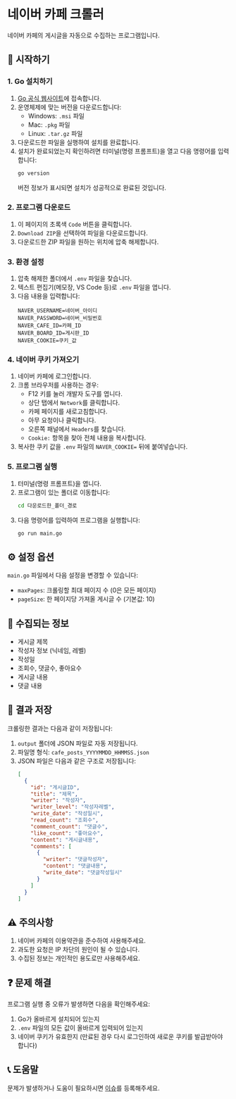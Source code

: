 # 네이버 카페 크롤러

네이버 카페의 게시글을 자동으로 수집하는 프로그램입니다.

## 🚀 시작하기

### 1. Go 설치하기

1. [Go 공식 웹사이트](https://golang.org/dl/)에 접속합니다.
2. 운영체제에 맞는 버전을 다운로드합니다:
   - Windows: `.msi` 파일
   - Mac: `.pkg` 파일
   - Linux: `.tar.gz` 파일
3. 다운로드한 파일을 실행하여 설치를 완료합니다.
4. 설치가 완료되었는지 확인하려면 터미널(명령 프롬프트)을 열고 다음 명령어를 입력합니다:
   ```bash
   go version
   ```
   버전 정보가 표시되면 설치가 성공적으로 완료된 것입니다.

### 2. 프로그램 다운로드

1. 이 페이지의 초록색 `Code` 버튼을 클릭합니다.
2. `Download ZIP`을 선택하여 파일을 다운로드합니다.
3. 다운로드한 ZIP 파일을 원하는 위치에 압축 해제합니다.

### 3. 환경 설정

1. 압축 해제한 폴더에서 `.env` 파일을 찾습니다.
2. 텍스트 편집기(메모장, VS Code 등)로 `.env` 파일을 엽니다.
3. 다음 내용을 입력합니다:
   ```
   NAVER_USERNAME=네이버_아이디
   NAVER_PASSWORD=네이버_비밀번호
   NAVER_CAFE_ID=카페_ID
   NAVER_BOARD_ID=게시판_ID
   NAVER_COOKIE=쿠키_값
   ```

### 4. 네이버 쿠키 가져오기

1. 네이버 카페에 로그인합니다.
2. 크롬 브라우저를 사용하는 경우:
   - F12 키를 눌러 개발자 도구를 엽니다.
   - 상단 탭에서 `Network`를 클릭합니다.
   - 카페 페이지를 새로고침합니다.
   - 아무 요청이나 클릭합니다.
   - 오른쪽 패널에서 `Headers`를 찾습니다.
   - `Cookie:` 항목을 찾아 전체 내용을 복사합니다.
3. 복사한 쿠키 값을 `.env` 파일의 `NAVER_COOKIE=` 뒤에 붙여넣습니다.

### 5. 프로그램 실행

1. 터미널(명령 프롬프트)을 엽니다.
2. 프로그램이 있는 폴더로 이동합니다:
   ```bash
   cd 다운로드한_폴더_경로
   ```
3. 다음 명령어를 입력하여 프로그램을 실행합니다:
   ```bash
   go run main.go
   ```

## ⚙️ 설정 옵션

`main.go` 파일에서 다음 설정을 변경할 수 있습니다:

- `maxPages`: 크롤링할 최대 페이지 수 (0은 모든 페이지)
- `pageSize`: 한 페이지당 가져올 게시글 수 (기본값: 10)

## 📝 수집되는 정보

- 게시글 제목
- 작성자 정보 (닉네임, 레벨)
- 작성일
- 조회수, 댓글수, 좋아요수
- 게시글 내용
- 댓글 내용

## 💾 결과 저장

크롤링한 결과는 다음과 같이 저장됩니다:

1. `output` 폴더에 JSON 파일로 자동 저장됩니다.
2. 파일명 형식: `cafe_posts_YYYYMMDD_HHMMSS.json`
3. JSON 파일은 다음과 같은 구조로 저장됩니다:
   ```json
   [
     {
       "id": "게시글ID",
       "title": "제목",
       "writer": "작성자",
       "writer_level": "작성자레벨",
       "write_date": "작성일시",
       "read_count": "조회수",
       "comment_count": "댓글수",
       "like_count": "좋아요수",
       "content": "게시글내용",
       "comments": [
         {
           "writer": "댓글작성자",
           "content": "댓글내용",
           "write_date": "댓글작성일시"
         }
       ]
     }
   ]
   ```

## ⚠️ 주의사항

1. 네이버 카페의 이용약관을 준수하여 사용해주세요.
2. 과도한 요청은 IP 차단의 원인이 될 수 있습니다.
3. 수집된 정보는 개인적인 용도로만 사용해주세요.

## ❓ 문제 해결

프로그램 실행 중 오류가 발생하면 다음을 확인해주세요:

1. Go가 올바르게 설치되어 있는지
2. `.env` 파일의 모든 값이 올바르게 입력되어 있는지
3. 네이버 쿠키가 유효한지 (만료된 경우 다시 로그인하여 새로운 쿠키를 발급받아야 합니다)

## 📞 도움말

문제가 발생하거나 도움이 필요하시면 [이슈](https://github.com/essemfly/naver-cafe-crawling/issues)를 등록해주세요. 